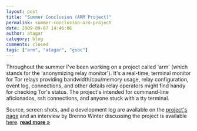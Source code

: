 ```yaml
---
layout: post
title: "Summer Conclusion (ARM Project)"
permalink: summer-conclusion-arm-project
date: 2009-09-07 14:46:06
author: atagar
category: blog
comments: closed
tags: ["arm", "atagar", "gsoc"]
---
```


Throughout the summer I've been working on a project called 'arm' (which stands for the 'anonymizing relay monitor'). It's a real-time, terminal monitor for Tor relays providing bandwidth/cpu/memory usage, relay configuration, event log, connections, and other details relay operators might find handy for checking Tor's status. The project's intended for command-line aficionados, ssh connections, and anyone stuck with a tty terminal.

Source, screen shots, and a development log are available on the [project's page](http://www.atagar.com/arm) and an interview by Brenno Winter discussing the project is available [here](http://www.atagar.com/arm/HFM_INT_0001.mp3). [**read more »**](https://blog.torproject.org/blog/summer-conclusion-arm-project)
